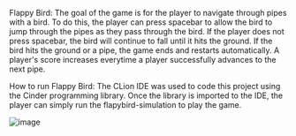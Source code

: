 Flappy Bird:
The goal of the game is for the player to navigate through pipes with a bird. To do this, the player can press spacebar to allow the bird to jump through the pipes as they pass through the bird. If the player does not press spacebar, the bird will continue to fall until it hits the ground. If the bird hits the ground or a pipe, the game ends and restarts automatically. A player's score increases everytime a player successfully advances to the next pipe. 


How to run Flappy Bird:
The CLion IDE was used to code this project using the Cinder programming library. Once the library is imported to the IDE, the player can simply run the flapybird-simulation to play the game.

![image](https://user-images.githubusercontent.com/73121684/116826704-f3c34880-ab5a-11eb-92ad-43b3255389a4.png)
